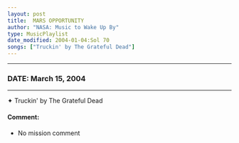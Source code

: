 ```yaml
---
layout: post
title:  MARS OPPORTUNITY
author: "NASA: Music to Wake Up By"
type: MusicPlaylist
date_modified: 2004-01-04:Sol 70
songs: ["Truckin' by The Grateful Dead"]
---
```


----
### DATE: March 15, 2004
----
✦ Truckin' by The Grateful Dead

#### Comment:
* No mission comment



<br/>
<center>
	<a target="_blank"
	   href="https://twitter.com/intent/tweet?hashtags=Space,NASA,Playlist,NASAWakeupCalls,SpaceProgram&text={{ page.author}}, '{{ page.songs.first }}' {{ page.title }}, {{ page.date | date: '%B %d, %Y' }}. {{ site.url }}{{ page.url }} @nasawakeupcalls">
	   <i class="fab fa-twitter" alt="Tweet this page" style="font-size: 1.3em;"></i>
	</a>
	&nbsp; 	<i class="fas fa-user-astronaut" style="font-size: 1.5em;"></i> &nbsp;
    <a type="amzn" search="'Truckin' by The Grateful Dead'" category="popular music">
        <i class="fab fa-amazon" style="font-size: 1.3em;"></i>
    </a>
</center>
